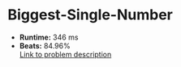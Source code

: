 # Biggest-Single-Number
- **Runtime:** 346 ms
- **Beats:** 84.96%<br>
[Link to problem description](https://leetcode.com/problems/biggest-single-number/description/?envType=study-plan-v2&envId=top-sql-50)
